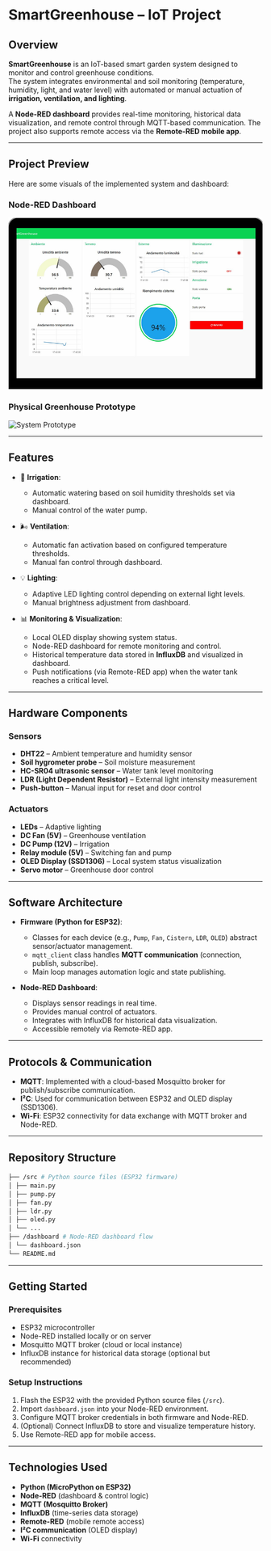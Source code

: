 # SmartGreenhouse – IoT Project  

## Overview  
**SmartGreenhouse** is an IoT-based smart garden system designed to monitor and control greenhouse conditions.  
The system integrates environmental and soil monitoring (temperature, humidity, light, and water level) with automated or manual actuation of **irrigation, ventilation, and lighting**.  

A **Node-RED dashboard** provides real-time monitoring, historical data visualization, and remote control through MQTT-based communication. The project also supports remote access via the **Remote-RED mobile app**.  

---

## Project Preview  

Here are some visuals of the implemented system and dashboard:  

### Node-RED Dashboard  
![Dashboard Preview](./images/dashboard.png)  

### Physical Greenhouse Prototype  
![System Prototype](./images/greenhouse_prototype.jpg)  

---

## Features  
- 🌱 **Irrigation**:  
  - Automatic watering based on soil humidity thresholds set via dashboard.  
  - Manual control of the water pump.  

- 🌬 **Ventilation**:  
  - Automatic fan activation based on configured temperature thresholds.  
  - Manual fan control through dashboard.  

- 💡 **Lighting**:  
  - Adaptive LED lighting control depending on external light levels.  
  - Manual brightness adjustment from dashboard.  

- 📊 **Monitoring & Visualization**:  
  - Local OLED display showing system status.  
  - Node-RED dashboard for remote monitoring and control.  
  - Historical temperature data stored in **InfluxDB** and visualized in dashboard.  
  - Push notifications (via Remote-RED app) when the water tank reaches a critical level.  

---

## Hardware Components  
### Sensors  
- **DHT22** – Ambient temperature and humidity sensor  
- **Soil hygrometer probe** – Soil moisture measurement  
- **HC-SR04 ultrasonic sensor** – Water tank level monitoring  
- **LDR (Light Dependent Resistor)** – External light intensity measurement  
- **Push-button** – Manual input for reset and door control  

### Actuators  
- **LEDs** – Adaptive lighting  
- **DC Fan (5V)** – Greenhouse ventilation  
- **DC Pump (12V)** – Irrigation  
- **Relay module (5V)** – Switching fan and pump  
- **OLED Display (SSD1306)** – Local system status visualization  
- **Servo motor** – Greenhouse door control  

---

## Software Architecture  
- **Firmware (Python for ESP32)**:  
  - Classes for each device (e.g., `Pump`, `Fan`, `Cistern`, `LDR`, `OLED`) abstract sensor/actuator management.  
  - `mqtt_client` class handles **MQTT communication** (connection, publish, subscribe).  
  - Main loop manages automation logic and state publishing.  

- **Node-RED Dashboard**:  
  - Displays sensor readings in real time.  
  - Provides manual control of actuators.  
  - Integrates with InfluxDB for historical data visualization.  
  - Accessible remotely via Remote-RED app.  

---

## Protocols & Communication  
- **MQTT**: Implemented with a cloud-based Mosquitto broker for publish/subscribe communication.  
- **I²C**: Used for communication between ESP32 and OLED display (SSD1306).  
- **Wi-Fi**: ESP32 connectivity for data exchange with MQTT broker and Node-RED.  

---

## Repository Structure  
```bash
├── /src # Python source files (ESP32 firmware)
│ ├── main.py
│ ├── pump.py
│ ├── fan.py
│ ├── ldr.py
│ ├── oled.py
│ └── ...
├── /dashboard # Node-RED dashboard flow
│ └── dashboard.json
└── README.md
```


---

## Getting Started  
### Prerequisites  
- ESP32 microcontroller  
- Node-RED installed locally or on server  
- Mosquitto MQTT broker (cloud or local instance)  
- InfluxDB instance for historical data storage (optional but recommended)  

### Setup Instructions  
1. Flash the ESP32 with the provided Python source files (`/src`).  
2. Import `dashboard.json` into your Node-RED environment.  
3. Configure MQTT broker credentials in both firmware and Node-RED.  
4. (Optional) Connect InfluxDB to store and visualize temperature history.  
5. Use Remote-RED app for mobile access.  

---

## Technologies Used  
- **Python (MicroPython on ESP32)**  
- **Node-RED** (dashboard & control logic)  
- **MQTT (Mosquitto Broker)**  
- **InfluxDB** (time-series data storage)  
- **Remote-RED** (mobile remote access)  
- **I²C communication** (OLED display)  
- **Wi-Fi** connectivity  
